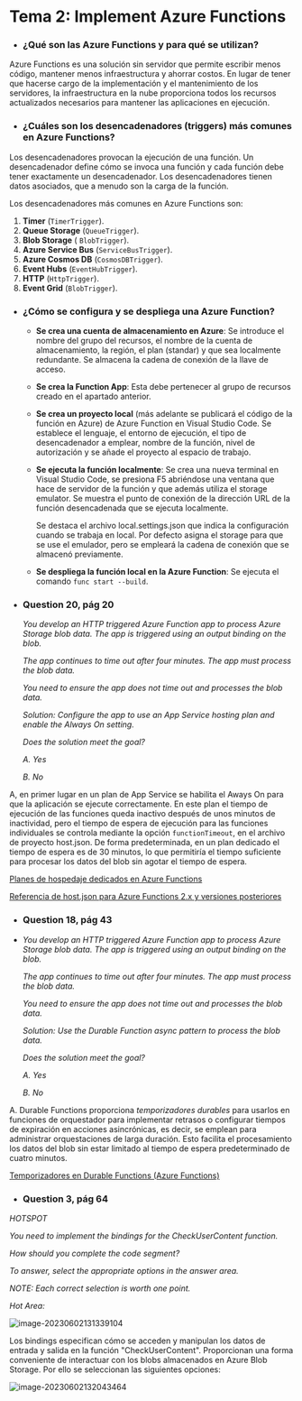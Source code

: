 # Tema 2: Implement Azure Functions

- ### **¿Qué son las Azure Functions y para qué se utilizan?**

Azure Functions es una solución sin servidor que permite escribir menos código, mantener menos infraestructura y ahorrar costos. En lugar de tener que hacerse cargo de la implementación y el mantenimiento de los servidores, la infraestructura en la nube proporciona todos los recursos actualizados necesarios para mantener las aplicaciones en ejecución.



- ### **¿Cuáles son los desencadenadores (triggers) más comunes en Azure Functions?**

Los desencadenadores provocan la ejecución de una función. Un desencadenador define cómo se invoca una función y cada función debe tener exactamente un desencadenador. Los desencadenadores tienen datos asociados, que a menudo son la carga de la función.

Los desencadenadores más comunes en Azure Functions son:

1. **Timer** (``TimerTrigger``).
2. **Queue Storage** (``QueueTrigger``).
3. **Blob Storage** ( ``BlobTrigger``).
4. **Azure Service Bus** (``ServiceBusTrigger``).
5. **Azure Cosmos DB** (``CosmosDBTrigger``).
6. **Event Hubs** (``EventHubTrigger``).
7. **HTTP** (``HttpTrigger``).
8. **Event Grid** (``BlobTrigger``).



- ### **¿Cómo se configura y se despliega una Azure Function?**

  - **Se crea una cuenta de almacenamiento en Azure**: Se introduce el nombre del grupo del recursos, el nombre de la cuenta de almacenamiento, la región, el plan (standar) y que sea localmente redundante. Se almacena la cadena de conexión de la llave de acceso.

  - **Se crea la Function App**: Esta debe pertenecer al grupo de recursos creado en el apartado anterior.

  - **Se crea un proyecto local** (más adelante se publicará el código de la función en Azure) de Azure Function en Visual Studio Code. Se establece el lenguaje, el entorno de ejecución, el tipo de desencadenador a emplear, nombre de la función, nivel de autorización y se añade el proyecto al espacio de trabajo.

  - **Se ejecuta la función localmente**: Se crea  una nueva terminal en Visual Studio Code, se presiona F5 abriéndose una ventana que hace de servidor de la función y que además utiliza el storage emulator. Se muestra el punto de conexión de la dirección URL de la función desencadenada que se ejecuta localmente.

    Se destaca el archivo local.settings.json que indica la configuración cuando se trabaja en local. Por defecto asigna el storage para que se use el emulador, pero se empleará la cadena de conexión que se almacenó previamente.

  - **Se despliega la función local en la Azure Function**: Se ejecuta el comando ``func start --build``.

  

- ### **Question 20, pág 20**

  *You develop an HTTP triggered Azure Function app to process Azure Storage blob data. The app is triggered using an output binding on the blob.*

  *The app continues to time out after four minutes. The app must process the blob data.*

  *You need to ensure the app does not time out and processes the blob data.*

  *Solution: Configure the app to use an App Service hosting plan and enable the Always On setting.*

  *Does the solution meet the goal?*

  *A. Yes*
  
  *B. No*

A, en primer lugar en un plan de App Service se habilita el Aways On para que la aplicación se ejecute correctamente. En este plan el tiempo de ejecución de las funciones queda inactivo después de unos minutos de inactividad, pero el tiempo de espera de ejecución para las funciones individuales se controla mediante la opción `functionTimeout`, en el archivo de proyecto host.json. De forma predeterminada, en un plan dedicado el tiempo de espera es de 30 minutos, lo que permitiría el tiempo suficiente para procesar los datos del blob sin agotar el tiempo de espera.

[Planes de hospedaje dedicados en Azure Functions](https://learn.microsoft.com/es-es/azure/azure-functions/dedicated-plan#always-on)

[Referencia de host.json para Azure Functions 2.x y versiones posteriores](https://learn.microsoft.com/en-us/azure/azure-functions/functions-host-json#functiontimeout)



- ### **Question 18, pág 43**  

- *You develop an HTTP triggered Azure Function app to process Azure Storage blob data. The app is triggered using an output binding on the blob.* 

  *The app continues to time out after four minutes. The app must process the blob data.* 

  *You need to ensure the app does not time out and processes the blob data.* 

  *Solution: Use the Durable Function async pattern to process the blob data.* 

  *Does the solution meet the goal?*

  *A. Yes* 

  *B. No*

  

A. Durable Functions proporciona *temporizadores durables* para usarlos en funciones de orquestador para implementar retrasos o configurar tiempos de expiración en acciones asincrónicas, es decir, se emplean para administrar orquestaciones de larga duración. Esto facilita el procesamiento los datos del blob sin estar limitado al tiempo de espera predeterminado de cuatro minutos.

[Temporizadores en Durable Functions (Azure Functions)](https://learn.microsoft.com/es-es/azure/azure-functions/durable/durable-functions-timers?source=recommendations&tabs=csharp)



- ### **Question 3, pág 64**

*HOTSPOT* 

*You need to implement the bindings for the CheckUserContent function.*

*How should you complete the code segment?* 

*To answer, select the appropriate options in the answer area.* 

*NOTE: Each correct selection is worth one point.*

*Hot Area:*

![image-20230602131339104](C:\Users\monts\AppData\Roaming\Typora\typora-user-images\image-20230602131339104.png)

Los bindings especifican cómo se acceden y manipulan los datos de entrada y salida en la función "CheckUserContent". Proporcionan una forma conveniente de interactuar con los blobs almacenados en Azure Blob Storage. Por ello se seleccionan las siguientes opciones:

![image-20230602132043464](C:\Users\monts\AppData\Roaming\Typora\typora-user-images\image-20230602132043464.png)

